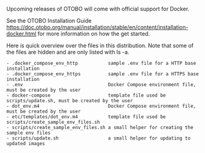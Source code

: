 Upcoming releases of OTOBO will come with official support for Docker.

See the OTOBO Installation Guide https://doc.otobo.org/manual/installation/stable/en/content/installation-docker.html
for more information on how the get started.

Here is quick overview over the files in this distribution. Note that some of the files are hidden
and are only listed with ls -a.

    - .docker_compose_env_http           sample .env file for a HTTP base installation
    - .docker_compose_env_https          sample .env file for a HTTPS base installation
    - .env                               Docker Compose environment file, must be created by the user
    - docker-compose                     template file used be scripts/update.sh, must be created by the user
    - dot_env.m4                         Docker Compose environment file, must be created by the user
    - etc/templates/dot_env.m4           template file used be scripts/create_sample_env_files.sh
    - scripts/create_sample_env_files.sh a small helper for creating the sample env files
    - scripts/update.sh                  a small helper for updating to updated images
